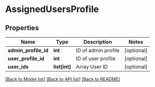 # AssignedUsersProfile

## Properties
Name | Type | Description | Notes
------------ | ------------- | ------------- | -------------
**admin_profile_id** | **int** | ID of admin profile | [optional] 
**user_profile_id** | **int** | ID of user profile | [optional] 
**user_ids** | **list[int]** | Array User ID | [optional] 

[[Back to Model list]](../README.md#documentation-for-models) [[Back to API list]](../README.md#documentation-for-api-endpoints) [[Back to README]](../README.md)


